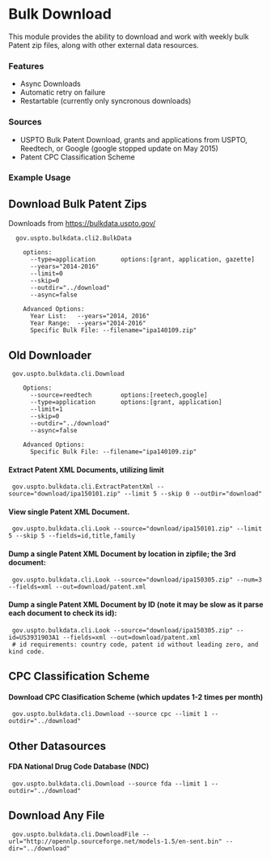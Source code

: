 # Bulk Download

This module provides the ability to download and work with weekly bulk Patent zip files, along with other external data resources.

### Features
<ul>
<li>Async Downloads</li>
<li>Automatic retry on failure</li>
<li>Restartable (currently only syncronous downloads)</li>
</ul>

### Sources
<ul>
<li>USPTO Bulk Patent Download, grants and applications from USPTO, Reedtech, or Google (google stopped update on May 2015)</li>
<li>Patent CPC Classification Scheme</li>
</ul>

### Example Usage

## Download Bulk Patent Zips 
   Downloads from https://bulkdata.uspto.gov/

      gov.uspto.bulkdata.cli2.BulkData

        options:
          --type=application       options:[grant, application, gazette]
          --years="2014-2016"
          --limit=0
          --skip=0
          --outdir="../download"
          --async=false

        Advanced Options:
          Year List:   --years="2014, 2016"
          Year Range:  --years="2014-2016"
          Specific Bulk File: --filename="ipa140109.zip"

## Old Downloader
     gov.uspto.bulkdata.cli.Download

        Options:
          --source=reedtech        options:[reetech,google]
          --type=application       options:[grant, application]
          --limit=1
          --skip=0
          --outdir="../download"
          --async=false
          
        Advanced Options:
          Specific Bulk File: --filename="ipa140109.zip"
            

#### Extract Patent XML Documents, utilizing limit
     gov.uspto.bulkdata.cli.ExtractPatentXml --source="download/ipa150101.zip" --limit 5 --skip 0 --outDir="download"

#### View single Patent XML Document.
     gov.uspto.bulkdata.cli.Look --source="download/ipa150101.zip" --limit 5 --skip 5 --fields=id,title,family

#### Dump a single Patent XML Document by location in zipfile; the 3rd document:
     gov.uspto.bulkdata.cli.Look --source="download/ipa150305.zip" --num=3 --fields=xml --out=download/patent.xml

#### Dump a single Patent XML Document by ID (note it may be slow as it parse each document to check its id):
     gov.uspto.bulkdata.cli.Look --source="download/ipa150305.zip" --id=US3931903A1 --fields=xml --out=download/patent.xml
     # id requirements: country code, patent id without leading zero, and kind code.

## CPC Classification Scheme
#### Download CPC Clasification Scheme (which updates 1-2 times per month)
     gov.uspto.bulkdata.cli.Download --source cpc --limit 1 --outdir="../download"
     
## Other Datasources
#### FDA National Drug Code Database (NDC)
     gov.uspto.bulkdata.cli.Download --source fda --limit 1 --outdir="../download"

## Download Any File
     gov.uspto.bulkdata.cli.DownloadFile --url="http://opennlp.sourceforge.net/models-1.5/en-sent.bin" --dir="../download"
